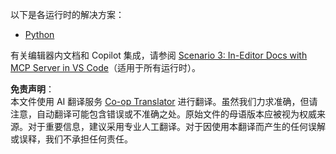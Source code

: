 <!--
CO_OP_TRANSLATOR_METADATA:
{
  "original_hash": "c8c1a74c74f6c2d42d511daf12d0b6c5",
  "translation_date": "2025-07-14T06:32:13+00:00",
  "source_file": "09-CaseStudy/docs-mcp/solution/README.md",
  "language_code": "zh"
}
-->
以下是各运行时的解决方案：
- [Python](./python/README.md)

有关编辑器内文档和 Copilot 集成，请参阅 [Scenario 3: In-Editor Docs with MCP Server in VS Code](./scenario3/README.md)（适用于所有运行时）。

**免责声明**：  
本文件使用 AI 翻译服务 [Co-op Translator](https://github.com/Azure/co-op-translator) 进行翻译。虽然我们力求准确，但请注意，自动翻译可能包含错误或不准确之处。原始文件的母语版本应被视为权威来源。对于重要信息，建议采用专业人工翻译。对于因使用本翻译而产生的任何误解或误释，我们不承担任何责任。